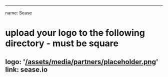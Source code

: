 
---
name: Sease
# upload your logo to the following directory - must be square
logo: '[/assets/media/partners/placeholder.png](https://sease.io/wp-content/uploads/2022/09/SEASE-FAVICON-gradient-24-4.png)'
link: sease.io
---
